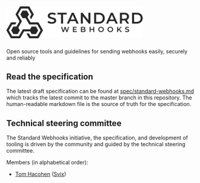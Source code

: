 <h1>
    <a style="text-decoration: none" href="https://www.standardwebhooks.com">
      <img width="360" src="./assets/brand.svg" />
    </a>
</h1>

Open source tools and guidelines for sending webhooks easily, securely and reliably

## Read the specification

The latest draft specification can be found at [spec/standard-webhooks.md](./spec/standard-webhooks.md) which tracks the latest commit to the master branch in this repository.
The human-readable markdown file is the source of truth for the specification.

## Technical steering committee

The Standard Webhooks initiative, the specification, and development of tooling is driven by the community and guided by the technical steering committee.

Members (in alphabetical order):

* [Tom Hacohen](https://github.com/tasn/) ([Svix](https://www.svix.com))
